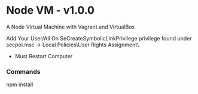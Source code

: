 # Node VM - v1.0.0

A Node Virtual Machine with Vagrant and VirtualBox

  Add Your User/All On SeCreateSymbolicLinkPrivilege privilege found under secpol.msc -> Local Policies\User Rights Assignment\
  * Must Restart Computer
### Commands
  npm install